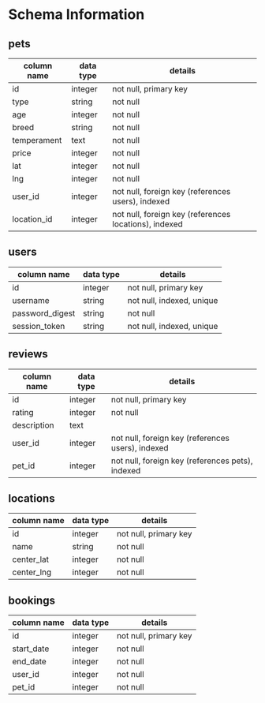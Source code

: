 # Schema Information

## pets
column name | data type | details
------------|-----------|-----------------------
id          | integer   | not null, primary key
type        | string    | not null
age         | integer   | not null
breed       | string    | not null
temperament | text      | not null
price       | integer   | not null
lat         | integer   | not null
lng         | integer   | not null
user_id     | integer   | not null, foreign key (references users), indexed
location_id | integer   | not null, foreign key (references locations), indexed

## users
column name     | data type | details
----------------|-----------|-----------------------
id              | integer   | not null, primary key
username        | string    | not null, indexed, unique
password_digest | string    | not null
session_token   | string    | not null, indexed, unique

## reviews
column name     | data type | details
----------------|-----------|-----------------------
id              | integer   | not null, primary key
rating          | integer   | not null
description     | text      |
user_id         | integer   | not null, foreign key (references users), indexed
pet_id          | integer   | not null, foreign key (references pets), indexed

## locations
column name     | data type | details
----------------|-----------|-----------------------
id              | integer   | not null, primary key
name            | string    | not null
center_lat      | integer   | not null
center_lng      | integer   | not null

## bookings
column name     | data type | details
----------------|-----------|-----------------------
id              | integer   | not null, primary key
start_date      | integer   | not null
end_date        | integer   | not null
user_id         | integer   | not null
pet_id          | integer   | not null
